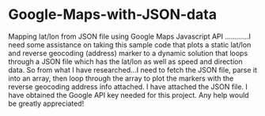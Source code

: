 # Google-Maps-with-JSON-data
Mapping lat/lon from JSON file using Google Maps Javascript API 
............I need some assistance on taking this sample code that plots a static lat/lon and reverse geocoding (address) marker to a dynamic solution that loops through a JSON file which has the lat/lon as well as speed and direction data.  So from what I have researched...I need to fetch the JSON file, parse it into an array, then loop through the array to plot the markers with the reverse geocoding address info attached. I have attached the JSON file.  I have obtained the Google API key needed for this project. Any help would be greatly appreciated!
